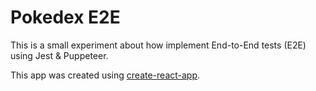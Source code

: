 # Pokedex E2E

This is a small experiment about how implement End-to-End tests (E2E) using Jest & Puppeteer.

This app was created using [create-react-app](https://github.com/facebook/create-react-app).